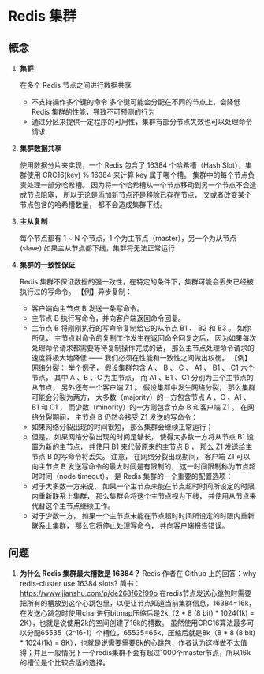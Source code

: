 # Redis 集群

## 概念

1. **集群**

   在多个 Redis 节点之间进行数据共享
   - 不支持操作多个键的命令
     多个键可能会分配在不同的节点上，会降低 Redis 集群的性能，导致不可预测的行为
   - 通过分区来提供一定程序的可用性，集群有部分节点失效也可以处理命令请求
2. **集群数据共享**

   使用数据分片来实现，一个 Redis 包含了 16384 个哈希槽（Hash Slot），集群使用 CRC16(key) % 16384 来计算 key 属于哪个槽。
   集群中的每个节点负责处理一部分哈希槽。 
   因为将一个哈希槽从一个节点移动到另一个节点不会造成节点阻塞， 所以无论是添加新节点还是移除已存在节点， 又或者改变某个节点包含的哈希槽数量， 都不会造成集群下线。
3. **主从复制**

   每个节点都有 1 ~ N 个节点，1 个为主节点（master），另一个为从节点 (slave)
   如果主从节点都下线，集群将无法正常运行
   
4. **集群的一致性保证**

   Redis 集群不保证数据的强一致性，在特定的条件下，集群可能会丢失已经被执行过的写命令。
   【例】异步复制：
   - 客户端向主节点 B 发送一条写命令。
   - 主节点 B 执行写命令，并向客户端返回命令回复。
   - 主节点 B 将刚刚执行的写命令复制给它的从节点 B1 、 B2 和 B3 。
   如你所见， 主节点对命令的复制工作发生在返回命令回复之后， 因为如果每次处理命令请求都需要等待复制操作完成的话， 那么主节点处理命令请求的速度将极大地降低 —— 我们必须在性能和一致性之间做出权衡。
   【例】网络分裂：
   举个例子， 假设集群包含 A 、 B 、 C 、 A1 、 B1 、 C1 六个节点， 其中 A 、B 、C 为主节点， 而 A1 、B1 、C1 分别为三个主节点的从节点， 另外还有一个客户端 Z1 。
   假设集群中发生网络分裂， 那么集群可能会分裂为两方， 大多数（majority）的一方包含节点 A 、C 、A1 、B1 和 C1 ， 而少数（minority）的一方则包含节点 B 和客户端 Z1 。
   在网络分裂期间， 主节点 B 仍然会接受 Z1 发送的写命令：
   - 如果网络分裂出现的时间很短， 那么集群会继续正常运行；
   - 但是， 如果网络分裂出现的时间足够长， 使得大多数一方将从节点 B1 设置为新的主节点， 并使用 B1 来代替原来的主节点 B ， 那么 Z1 发送给主节点 B 的写命令将丢失。
   注意， 在网络分裂出现期间， 客户端 Z1 可以向主节点 B 发送写命令的最大时间是有限制的， 这一时间限制称为节点超时时间（node timeout）， 是 Redis 集群的一个重要的配置选项：
   - 对于大多数一方来说， 如果一个主节点未能在节点超时时间所设定的时限内重新联系上集群， 那么集群会将这个主节点视为下线， 并使用从节点来代替这个主节点继续工作。
   - 对于少数一方， 如果一个主节点未能在节点超时时间所设定的时限内重新联系上集群， 那么它将停止处理写命令， 并向客户端报告错误。

## 问题

1. **为什么 Redis 集群最大槽数是 16384？**
   Redis 作者在 Github 上的回答：why redis-cluster use 16384 slots?
   简书：https://www.jianshu.com/p/de268f62f99b
   在redis节点发送心跳包时需要把所有的槽放到这个心跳包里，以便让节点知道当前集群信息，16384=16k，在发送心跳包时使用char进行bitmap压缩后是2k（2 * 8 (8 bit) * 1024(1k) = 2K），也就是说使用2k的空间创建了16k的槽数。
   虽然使用CRC16算法最多可以分配65535（2^16-1）个槽位，65535=65k，压缩后就是8k（8 * 8 (8 bit) * 1024(1k) = 8K），也就是说需要需要8k的心跳包，作者认为这样做不太值得；并且一般情况下一个redis集群不会有超过1000个master节点，所以16k的槽位是个比较合适的选择。

